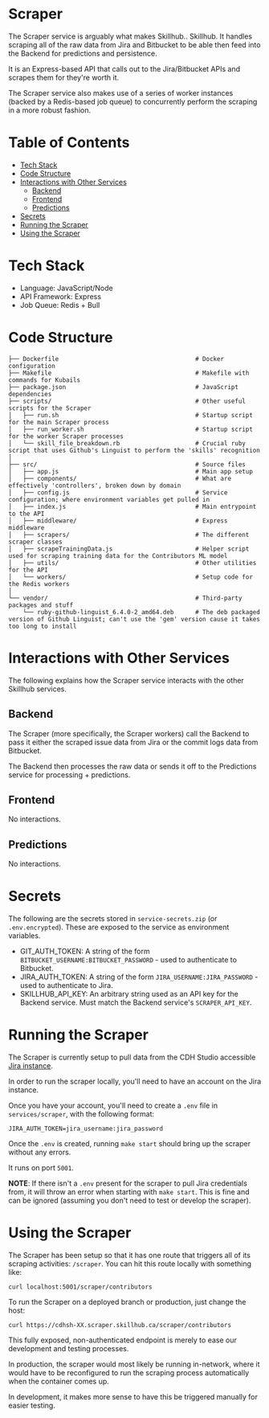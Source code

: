 # Scraper

The Scraper service is arguably what makes Skillhub.. Skillhub. It handles scraping all of the raw data from Jira and Bitbucket to be able then feed into the Backend for predictions and persistence.

It is an Express-based API that calls out to the Jira/Bitbucket APIs and scrapes them for they're worth it.

The Scraper service also makes use of a series of worker instances (backed by a Redis-based job queue) to concurrently perform the scraping in a more robust fashion.

# Table of Contents

- [Tech Stack](#tech-stack)
- [Code Structure](#code-structure)
- [Interactions with Other Services](#interactions-with-other-services)
  * [Backend](#backend)
  * [Frontend](#frontend)
  * [Predictions](#predictions)
- [Secrets](#secrets)
- [Running the Scraper](#running-the-scraper)
- [Using the Scraper](#using-the-scraper)

# Tech Stack

- Language: JavaScript/Node
- API Framework: Express
- Job Queue: Redis + Bull

# Code Structure

```
├── Dockerfile                                      # Docker configuration
├── Makefile                                        # Makefile with commands for Kubails
├── package.json                                    # JavaScript dependencies
├── scripts/                                        # Other useful scripts for the Scraper
│   ├── run.sh                                      # Startup script for the main Scraper process
│   ├── run_worker.sh                               # Startup script for the worker Scraper processes
│   └── skill_file_breakdown.rb                     # Crucial ruby script that uses Github's Linguist to perform the 'skills' recognition
│
├── src/                                            # Source files
│   ├── app.js                                      # Main app setup
│   ├── components/                                 # What are effectively 'controllers', broken down by domain
│   ├── config.js                                   # Service configuration; where environment variables get pulled in
│   ├── index.js                                    # Main entrypoint to the API
│   ├── middleware/                                 # Express middleware
│   ├── scrapers/                                   # The different scraper classes
│   ├── scrapeTrainingData.js                       # Helper script used for scraping training data for the Contributors ML model
│   ├── utils/                                      # Other utilities for the API
│   └── workers/                                    # Setup code for the Redis workers
│
└── vendor/                                         # Third-party packages and stuff
    └── ruby-github-linguist_6.4.0-2_amd64.deb      # The deb packaged version of Github Linguist; can't use the 'gem' version cause it takes too long to install
```

# Interactions with Other Services

The following explains how the Scraper service interacts with the other Skillhub services.

## Backend

The Scraper (more specifically, the Scraper workers) call the Backend to pass it either the scraped issue data from Jira or the commit logs data from Bitbucket.

The Backend then processes the raw data or sends it off to the Predictions service for processing + predictions.

## Frontend

No interactions.

## Predictions

No interactions.

# Secrets

The following are the secrets stored in `service-secrets.zip` (or `.env.encrypted`). These are exposed to the service as environment variables.

- GIT_AUTH_TOKEN: A string of the form `BITBUCKET_USERNAME:BITBUCKET_PASSWORD` - used to authenticate to Bitbucket.
- JIRA_AUTH_TOKEN: A string of the form `JIRA_USERNAME:JIRA_PASSWORD` - used to authenticate to Jira.
- SKILLHUB_API_KEY: An arbitrary string used as an API key for the Backend service. Must match the Backend service's `SCRAPER_API_KEY`.

# Running the Scraper

The Scraper is currently setup to pull data from the CDH Studio accessible [Jira instance](https://jira.ised-isde.canada.ca).

In order to run the scraper locally, you'll need to have an account on the Jira instance.

Once you have your account, you'll need to create a `.env` file in `services/scraper`, with the following format:

```
JIRA_AUTH_TOKEN=jira_username:jira_password
```

Once the `.env` is created, running `make start` should bring up the scraper without any errors.

It runs on port `5001`.

**NOTE**: If there isn't a `.env` present for the scraper to pull Jira credentials from, it will throw an error when starting with `make start`. This is fine and can be ignored (assuming you don't need to test or develop the scraper).

# Using the Scraper

The Scraper has been setup so that it has one route that triggers all of its scraping activities: `/scraper`. You can hit this route locally with something like:

```
curl localhost:5001/scraper/contributors
```

To run the Scraper on a deployed branch or production, just change the host:

```
curl https://cdhsh-XX.scraper.skillhub.ca/scraper/contributors
```

This fully exposed, non-authenticated endpoint is merely to ease our development and testing processes.

In production, the scraper would most likely be running in-network, where it would have to be reconfigured to run the scraping process automatically when the container comes up.

In development, it makes more sense to have this be triggered manually for easier testing.
